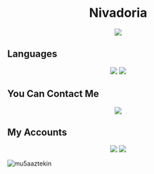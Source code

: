 <h1 align="center">Nivadoria</h1>

<div align="center">
    <a href="https://discord.com/users/474973515817287691" title="Discord Account"><img src="https://lanyard.cnrad.dev/api/474973515817287691"></a>
</div>

## Languages
<div align="center">
<img src="https://img.shields.io/badge/javascript%20-%23323330.svg?&style=for-the-badge&logo=javascript&logoColor=%23F7DF1E"/> 
<img src="https://img.shields.io/badge/html5%20-%23E34F26.svg?&style=for-the-badge&logo=html5&logoColor=white"/> 

</div>

## You Can Contact Me

<div align="center">
<img src="https://img.shields.io/badge/nivadoria@kediler.xyz%20-%23323330.svg?&style=for-the-badge&logo=gmail&logoColor=%ff5959"/> 

</div>

## My Accounts
<p align="center">
   <a href="https://discord.com/users/474973515817287691" target"blank_">
   <img src="https://img.shields.io/badge/discord%20-111111.svg?&style=for-the-badge&logo=discord&logoColor=white"></a>
   <a href="https://github.com/mu5aaztekin" target"blank_"><img src="https://img.shields.io/badge/GitHub%20-111111.svg?&style=for-the-badge&logo=github&logoColor=white"></a>
     <p align="left"> <img src="https://komarev.com/ghpvc/?username=mu5aaztekin&label=Profile%20views&color=0e75b6&style=flat" alt="mu5aaztekin" /> </p> 
